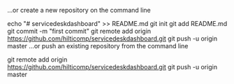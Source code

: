 …or create a new repository on the command line

echo "# servicedeskdashboard" >> README.md
git init
git add README.md
git commit -m "first commit"
git remote add origin https://github.com/hilticomp/servicedeskdashboard.git
git push -u origin master
…or push an existing repository from the command line

git remote add origin https://github.com/hilticomp/servicedeskdashboard.git
git push -u origin master

